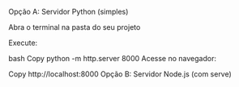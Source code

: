 Opção A: Servidor Python (simples)

Abra o terminal na pasta do seu projeto

Execute:

bash
Copy
python -m http.server 8000
Acesse no navegador:

Copy
http://localhost:8000
Opção B: Servidor Node.js (com serve)